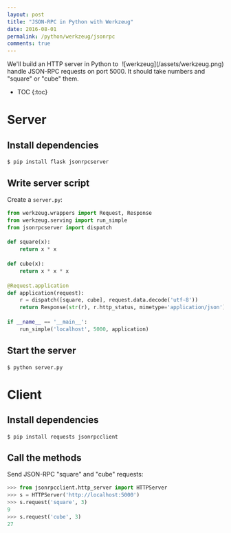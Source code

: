 ```yaml
---
layout: post
title: "JSON-RPC in Python with Werkzeug"
date: 2016-08-01
permalink: /python/werkzeug/jsonrpc
comments: true
---
```

<div style="float: right" markdown="1">
![werkzeug](/assets/werkzeug.png)
</div>

We'll build an HTTP server in Python to handle JSON-RPC requests on port
5000. It should take numbers and "square" or "cube" them.

* TOC
{:toc}

Server
======

Install dependencies
--------------------

``` shell
$ pip install flask jsonrpcserver
```

Write server script
-------------------

Create a `server.py`:

```python
from werkzeug.wrappers import Request, Response
from werkzeug.serving import run_simple
from jsonrpcserver import dispatch

def square(x):
    return x * x

def cube(x):
    return x * x * x

@Request.application
def application(request):
    r = dispatch([square, cube], request.data.decode('utf-8'))
    return Response(str(r), r.http_status, mimetype='application/json')

if __name__ == '__main__':
    run_simple('localhost', 5000, application)
```

Start the server
----------------

``` shell
$ python server.py
```

Client
======

Install dependencies
--------------------

``` shell
$ pip install requests jsonrpcclient
```

Call the methods
----------------

Send JSON-RPC "square" and "cube" requests:

```python
>>> from jsonrpcclient.http_server import HTTPServer
>>> s = HTTPServer('http://localhost:5000')
>>> s.request('square', 3)
9
>>> s.request('cube', 3)
27
```
